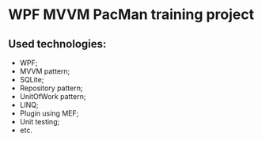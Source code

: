 # WPF MVVM PacMan training project
## Used technologies:
* WPF;
* MVVM pattern;
* SQLite;
* Repository pattern;
* UnitOfWork pattern;
* LINQ;
* Plugin using MEF;
* Unit testing;
* etc.

